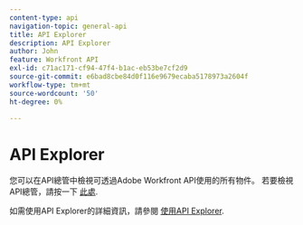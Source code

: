 ```yaml
---
content-type: api
navigation-topic: general-api
title: API Explorer
description: API Explorer
author: John
feature: Workfront API
exl-id: c71ac171-cf94-47f4-b1ac-eb53be7cf2d9
source-git-commit: e6bad8cbe84d0f116e9679ecaba5178973a2604f
workflow-type: tm+mt
source-wordcount: '50'
ht-degree: 0%

---
```



# API Explorer

您可以在API總管中檢視可透過Adobe Workfront API使用的所有物件。 若要檢視API總管，請按一下 [此處](https://one.workfront.com/s/api-explorer).

如需使用API Explorer的詳細資訊，請參閱 [使用API Explorer](../../wf-api/general/using-api-explorer.md).
